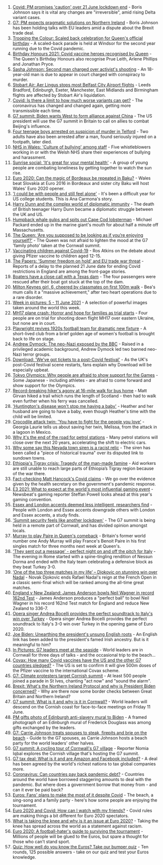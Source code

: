 1. [Covid: PM promises 'caution' over 21 June lockdown end](https://www.bbc.co.uk/news/uk-politics-57454258) - Boris Johnson says it is vital any changes are "irreversible", amid rising Delta variant cases.
2. [G7: PM expects pragmatic solutions on Northern Ireland](https://www.bbc.co.uk/news/uk-politics-57453004) - Boris Johnson has been holding talks with EU leaders amid a dispute about the Brexit trade deal.
3. [Trooping the Colour: Scaled back celebration for Queen's official birthday](https://www.bbc.co.uk/news/uk-57451808) - A scaled-back parade is held at Windsor for the second year running due to the Covid pandemic.
4. [Birthday Honours 2021: Covid vaccine heroes recognised by Queen](https://www.bbc.co.uk/news/uk-57427788) - The Queen's Birthday Honours also recognise Prue Leith, Arlene Phillips and Jonathan Pryce.
5. [Sasha Johnson: Second man charged over activist's shooting](https://www.bbc.co.uk/news/uk-england-london-57454280) - An 18-year-old man is due to appear in court charged with conspiracy to murder.
6. [Stobart Air: Aer Lingus stops most Belfast City Airport flights](https://www.bbc.co.uk/news/uk-northern-ireland-57451845) - Leeds Bradford, Edinburgh, Exeter, Manchester, East Midlands and Birmingham flights are affected by Stobart Air's liquidation.
7. [Covid: Is there a limit to how much worse variants can get?](https://www.bbc.co.uk/news/health-57431420) - The coronavirus has changed and changed again, getting more transmissible each time.
8. [G7 summit: Biden wants West to form alliance against China](https://www.bbc.co.uk/news/world-us-canada-57452158) - The US president will use the G7 summit in Britain to call on allies to combat Beijing's influence.
9. [Four teenage boys arrested on suspicion of murder in Telford](https://www.bbc.co.uk/news/uk-england-shropshire-57453332) - Two adults have also been arrested after a man, found seriously injured on a footpath, later died.
10. [NHS in Wales: 'Culture of bullying' among staff](https://www.bbc.co.uk/news/uk-wales-57413875) - Five whistleblowers working in or with the Welsh NHS share their experiences of bullying and harassment.
11. [Sunrise social: 'It's great for your mental health'](https://www.bbc.co.uk/news/uk-northern-ireland-57435053) - A group of young people are combating loneliness by getting together to watch the sun rise.
12. [Euro 2020: Can the magic of Bordeaux be repeated in Baku?](https://www.bbc.co.uk/news/uk-wales-57445059) - Wales beat Slovakia at Euro 2016 in Bordeaux and sister city Baku will host Wales' Euro 2020 opener.
13. ['I could be with people and still feel alone'](https://www.bbc.co.uk/news/world-us-canada-57434784) - It's been a difficult year for US college students. This is Ana Carmona's story.
14. [Harry Dunn and the complex world of diplomatic immunity](https://www.bbc.co.uk/news/uk-57436513) - The death of British teenager Harry Dunn became a diplomatic struggle between the UK and US.
15. [Humpback whale gulps and spits out Cape Cod lobsterman](https://www.bbc.co.uk/news/world-us-canada-57450685) - Michael Packard ended up in the marine giant's mouth for about half a minute off Massachusetts.
16. [The Queen: ‘Are you supposed to be looking as if you’re enjoying yourself?’](https://www.bbc.co.uk/news/uk-57447066) - The Queen was not afraid to lighten the mood at the G7 'family photo' taken at the Cornwall summit.
17. [Vaccinating children against Covid-19](https://www.bbc.co.uk/news/uk-57441662) - Ros Atkins on the debate about giving Pfizer vaccine to children aged 12-15.
18. [The Papers: 'Summer freedom on hold' and EU trade war threat](https://www.bbc.co.uk/news/blogs-the-papers-57449963) - Reports of a delay to the planned 21 June date for ending Covid restrictions in England are among the front-page stories.
19. [Boaters have a close call with a Texas dam](https://www.bbc.co.uk/news/world-us-canada-57448375) - The four passengers were rescued after their boat got stuck at the top of the dam.
20. [Milton Keynes girl, 6, cheered by classmates on first 100m walk](https://www.bbc.co.uk/news/uk-england-beds-bucks-herts-57448365) - Bea's mum calls it a "massive achievement," after two heart operations due to a rare disorder.
21. [Week in pictures: 5 - 11 June 2021](https://www.bbc.co.uk/news/in-pictures-57415615) - A selection of powerful images taken around the world this week.
22. [MH17 plane crash: Horror and hope for families as trial starts](https://www.bbc.co.uk/news/world-europe-57443467) - Four people are on trial for shooting down flight MH17 over eastern Ukraine, but none are in court.
23. [Playwright revives 1920s football team for dramatic new fixture](https://www.bbc.co.uk/news/entertainment-arts-57427065) - A short-lived club from a brief golden age of women's football is brought back to life on stage.
24. [Andrew Dymock: The neo-Nazi exposed by the BBC](https://www.bbc.co.uk/news/uk-57406673) - Raised in a privileged academic background, Andrew Dymock led two banned neo-Nazi terror groups.
25. [Download: 'We've got tickets to a post-Covid festival'](https://www.bbc.co.uk/news/uk-england-leicestershire-57387810) - As the UK's post-Covid festival scene restarts, fans explain why Download will be especially upbeat.
26. [Tokyo Olympics: Why people are afraid to show support for the Games](https://www.bbc.co.uk/news/world-asia-57395010) - Some Japanese - including athletes - are afraid to come forward and show support for the Olympics.
27. [Record-breaking hiker's agony at 16-mile walk for bus home](https://www.bbc.co.uk/news/uk-scotland-edinburgh-east-fife-57429027) - Matt Girvan hiked a trail which runs the length of Scotland - then had to walk even further when his ferry was cancelled.
28. ['Huntington's disease won't stop me having a baby'](https://www.bbc.co.uk/news/stories-57430859) - Heather and her husband are going to have a baby, even though Heather's time with the child will be limited.
29. [Crocodile attack twin: 'You have to fight for the people you love'](https://www.bbc.co.uk/news/newsbeat-57437135) - Georgia Laurie tells us about saving her twin, Melissa, from the attack in a lagoon in Mexico.
30. [Why it's the end of the road for petrol stations](https://www.bbc.co.uk/news/business-57416829) - Many petrol stations will close over the next 20 years, accelerating the shift to electric cars.
31. [Why some say this Nevada town siren is a racist relic](https://www.bbc.co.uk/news/world-us-canada-57407543) - The siren has been called a "piece of historical trauma" over its disputed link to sundown towns.
32. [Ethiopia's Tigray crisis: Tragedy of the man-made famine](https://www.bbc.co.uk/news/world-africa-57422168) - Aid workers are still unable to reach large parts of Ethiopia’s Tigray region because of the war there.
33. [Fact-checking Matt Hancock's Covid claims](https://www.bbc.co.uk/news/57427777) - We go over the evidence given by the health secretary on the government's pandemic response.
34. [E3 2021: What to expect at the world's most influential gaming event](https://www.bbc.co.uk/news/newsbeat-57425970) - Newsbeat's gaming reporter Steffan Powell looks ahead at this year's gaming convention.
35. [Essex and London accents deemed less intelligent, researchers find](https://www.bbc.co.uk/news/uk-england-essex-57071805) - People with London and Essex accents downgrade others with London and Essex accents, a study finds.
36. ['Summit security feels like another lockdown'](https://www.bbc.co.uk/news/uk-england-cornwall-57399071) - The G7 summit is being held in a remote part of Cornwall, and has divided opinion amongst locals.
37. [Murray to play Paire in Queen's comeback](https://www.bbc.co.uk/sport/tennis/57450439) - Britain's former world number one Andy Murray will play France's Benoit Paire in his first singles match for three months next week at Queen's.
38. ['They sent out a message' - perfect night on and off the pitch for Italy](https://www.bbc.co.uk/sport/football/57446207) - The evening in Rome started with a spine-tingling rendition of Nessun Dorma and ended with the Italy team celebrating a defensive block as they beat Turkey 3-0.
39. [‘One of the top three matches in my life’ – Djokovic on stunning win over Nadal](https://www.bbc.co.uk/sport/tennis/57448562) - Novak Djokovic ends Rafael Nadal's reign at the French Open in a classic semi-final which will be ranked among the all-time great matches.
40. [England v New Zealand: James Anderson bowls Neil Wagner in record 162nd Test](https://www.bbc.co.uk/sport/av/cricket/57454551) - James Anderson produces a "perfect ball" to bowl Neil Wagner in his record 162nd Test match for England and reduce New Zealand to 336-7.
41. [Opera singer Andrea Bocelli provides the perfect soundtrack to Italy's win over Turkey](https://www.bbc.co.uk/sport/av/football/57450605) - Opera singer Andrea Bocelli provides the perfect soundtrack to Italy's 3-0 win over Turkey in the opening game of Euro 2020.
42. [Joe Biden: Unearthing the president's unsung English roots](https://www.bbc.co.uk/news/world-us-canada-57394351) - An English link has been added to the president's famed Irish ancestry. But is it meaningful to him?
43. [In Pictures: G7 leaders meet at the seaside](https://www.bbc.co.uk/news/uk-57438878) - World leaders are in Cornwall for three days of talks - and the occasional trip to the beach...
44. [Covax: How many Covid vaccines have the US and the other G7 countries pledged?](https://www.bbc.co.uk/news/world-55795297) - The US is set to confirm it will give 500m doses of the Pfizer vaccine to the international Covax scheme.
45. [G7: Climate protesters target Cornish summit](https://www.bbc.co.uk/news/uk-england-cornwall-57445814) - At least 500 people joined a parade in St Ives, chanting "act now" and "sound the alarm".
46. [Brexit: What's the Northern Ireland Protocol and why is President Biden concerned?](https://www.bbc.co.uk/news/explainers-53724381) - Why are there now some border checks between Great Britain and Northern Ireland?
47. [G7 summit: What is it and why is it in Cornwall?](https://www.bbc.co.uk/news/world-49434667) - World leaders will descend on the Cornish coast for face-to-face meetings on Friday 11 June.
48. [PM gifts photo of Edinburgh anti-slavery mural to Biden](https://www.bbc.co.uk/news/uk-scotland-edinburgh-east-fife-57441825) - A framed photograph of an Edinburgh mural of Frederick Douglass was among gifts exchanged by the leaders.
49. [G7: Carrie Johnson treats spouses to steak, firepits and brie on the beach](https://www.bbc.co.uk/news/uk-politics-57384801) - Guide to the G7 spouses, as Carrie Johnson hosts a beach party for the world leaders' other halves.
50. [G7 summit: A cycling tour of Cornwall's G7 village](https://www.bbc.co.uk/news/uk-57433610) - Reporter Nomia Iqbal explores the Cornish village that's hosting the G7 summit.
51. [G7 tax deal: What is it and are Amazon and Facebook included?](https://www.bbc.co.uk/news/business-57384352) - A deal has been agreed by the world's richest nations to tax global companies more.
52. [Coronavirus: Can countries pay back pandemic debt?](https://www.bbc.co.uk/news/57432260) - Countries around the world have borrowed staggering amounts to deal with the pandemic. But where does a government borrow that money from - and can it ever be paid back?
53. [Euros: Fans' plans to make the most of it despite Covid](https://www.bbc.co.uk/news/newsbeat-57383693) - The beach, a sing-song and a family party - here's how some people are enjoying the tournament.
54. [Euro 2020 and Covid: How can I watch with my friends?](https://www.bbc.co.uk/news/uk-57386719) - Covid rules are making things a bit different for Euro 2020 spectators.
55. [What is taking the knee and why is it an issue at Euro 2020?](https://www.bbc.co.uk/news/explainers-53098516) - Taking the knee has spread across the world as a statement against racism.
56. [Euro 2020: A football-hater's guide to surviving the tournament](https://www.bbc.co.uk/news/newsbeat-57443234) - Millions of people will be glued to the Euros, but spare a thought for those who can't stand sport.
57. [Quiz: How well do you know the Euros? Take our bumper quiz](https://www.bbc.co.uk/sport/football/57188304) - Ten rounds, 125 possible answers - take on our quiz and test your Euros knowledge.

